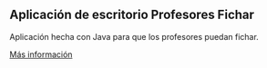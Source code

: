 ## Aplicación de escritorio Profesores Fichar
<p>
  Aplicación hecha con Java para que los profesores puedan fichar.
</p>
<a href="https://aleixbafl.github.io/proyectos/profesores-fichar/" target="_blank">Más información</a> 
